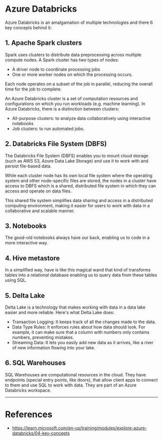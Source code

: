 # Azure Databricks

Azure Databricks is an amalgamation of multiple technologies and there 6 key concepts behind it:

## 1. Apache Spark clusters 

Spark uses clusters to distribute data preprocessing across multiple compute nodes. A Spark cluster has two types of nodes:
- A driver node to coordinate processing jobs
- One or more worker nodes on which the processing occurs.

Each node operates on a subset of the job in parallel, reducing the overall time for the job to complete.

An Azure Databricks cluster is a set of computation resources and configurations on which you run workloads (e.g. machine learning).
In Azure Databricks, there is a distinction between clusters:
- All-purpose clusters: to analyze data collaboratively using interactive notebooks
- Job clusters: to run automated jobs.

## 2. Databricks File System (DBFS)

The Databricks File System (DBFS) enables you to mount cloud storage (such as AWS S3, Azure Data Lake Storage) and use it to work with and persist file-based data.

While each cluster node has its own local file system where the operating system and other node-specific files are stored, 
the nodes in a cluster have access to DBFS which is a shared, distributed file system in which they can access and operate on data files. 

This shared file system simplifies data sharing and access in a distributed computing environment, making it easier for users to work with data in a collaborative and scalable manner.

## 3. Notebooks

The good-old notebooks always have our back, enabling us to code in a more interactive way.

## 4. Hive metastore

In a simplified way, have is like this magical wand that kind of transforms tables into a relational database enabling us to query data from these tables using SQL.

## 5. Delta Lake

Delta Lake is a technology that makes working with data in a data lake easier and more reliable.
Here's what Delta Lake does:
- Transaction Logging: It keeps track of all the changes made to the data.
- Data Type Rules: It enforces rules about how data should look. For example, it can make sure that a column with numbers only contains numbers, preventing mistakes.
- Streaming Data: It lets you easily add new data as it arrives, like a river of new information flowing into your lake.

## 6. SQL Warehouses

SQL Warehouses are computational resources in the cloud. They have endpoints (special entry points, like doors), that allow client apps to connect to them and use SQL to work with data. 
They are part of an Azure Databricks workspace.

---
# References
- https://learn.microsoft.com/en-us/training/modules/explore-azure-databricks/04-key-concepts
